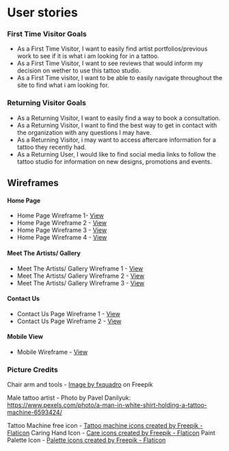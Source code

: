 # User stories

### First Time Visitor Goals

- As a First Time Visitor, I want to easily find artist
  portfolios/previous work to see if it is what i am looking for in a
  tattoo.
- As a First Time Visitor, I want to see reviews that would inform my  
  decision on wether to use this tattoo studio.
- As a First Time visitor, I want to be able to easily navigate
  throughout the site to find what i am looking for.

### Returning Visitor Goals

- As a Returning Visitor, I want to easily find a way to book a
  consultation.
- As a Returning Visitor, I want to find the best way to get in contact
  with the organization with any questions I may have.
- As a Returning Visitor, i may want to access aftercare information for a tattoo they recently had.
- As a Returning User, I would like to find social media links to follow the tattoo studio for information on new designs, promotions and events.

## Wireframes

#### Home Page

- Home Page Wireframe 1- [View](readme_media/wireframes/Landing_Page.png)
- Home Page Wireframe 2 - [View](readme_media/wireframes/Home_Page_2.png)
- Home Page Wireframe 3 - [View](readme_media/wireframes/Home_Page_3.png)
- Home Page Wireframe 4 - [View](readme_media/wireframes/Home_Page_4.png)

#### Meet The Artists/ Gallery

- Meet The Artists/ Gallery Wireframe 1 - [View](readme_media/wireframes/Meet_The_Artists_Page.png)
- Meet The Artists/ Gallery Wireframe 2 - [View](readme_media/wireframes/Meet_The_Artists_Page_2.png)
- Meet The Artists/ Gallery Wireframe 3 - [View](readme_media/wireframes/Meet_The_Artists_Page_3.png)

#### Contact Us

- Contact Us Page Wireframe 1 - [View](readme_media/wireframes/Contact_Us_Page.png)
- Contact Us Page Wireframe 2 - [View](readme_media/wireframes/Contact_Us_Page_2.png)

#### Mobile View

- Mobile Wireframe - [View](readme_media/wireframes/Mobile_View.png)

### Picture Credits

Chair arm and tools - <a href="https://www.freepik.com/free-photo/dark-photo-different-equipment-tattoo-making-tattoo-salon_26605680.htm#query=tattoo%20parlor&position=1&from_view=search&track=ais">Image by fxquadro</a> on Freepik

Male tattoo artist - Photo by Pavel Danilyuk: https://www.pexels.com/photo/a-man-in-white-shirt-holding-a-tattoo-machine-6593424/

Tattoo Machine free icon - <a href="https://www.flaticon.com/free-icons/tattoo-machine" title="tattoo machine icons">Tattoo machine icons created by Freepik - Flaticon</a>
Caring Hand Icon - <a href="https://www.flaticon.com/free-icons/care" title="care icons">Care icons created by Freepik - Flaticon</a>
Paint Palette Icon - <a href="https://www.flaticon.com/free-icons/palette" title="palette icons">Palette icons created by Freepik - Flaticon</a>
